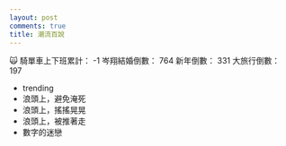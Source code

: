 ```yaml
---
layout: post
comments: true
title: 潮流百說
---
```


:scream_cat:
騎單車上下班累計： -1
岑翔結婚倒數： 764
新年倒數： 331
大旅行倒數： 197

- trending
- 浪頭上，避免淹死
- 浪頭上，搖搖晃晃
- 浪頭上，被推著走
- 數字的迷戀

